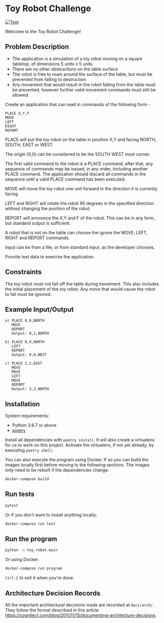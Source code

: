 # Toy Robot Challenge

[![Test](https://github.com/tkhoa2711/toy-robot-challenge/actions/workflows/test.yml/badge.svg)](https://github.com/tkhoa2711/toy-robot-challenge/actions/workflows/test.yml)

Welcome to the Toy Robot Challenge!

## Problem Description

- The application is a simulation of a toy robot moving on a square tabletop, of dimensions 5 units x 5 units
- There are no other obstructions on the table surface
- The robot is free to roam around the surface of the table, but must be prevented from falling to destruction
- Any movement that would result in the robot falling from the table must be prevented, however further valid movement
  commands must still be allowed

Create an application that can read in commands of the following form -

    PLACE X,Y,F
    MOVE
    LEFT
    RIGHT
    REPORT

PLACE will put the toy robot on the table in position X,Y and facing NORTH, SOUTH, EAST or WEST.

The origin (0,0) can be considered to be the SOUTH WEST most corner.

The first valid command to the robot is a PLACE command, after that, any sequence of commands may be issued, in any
order, including another PLACE command. The application should discard all commands in the sequence until a valid PLACE
command has been executed.

MOVE will move the toy robot one unit forward in the direction it is currently facing.

LEFT and RIGHT will rotate the robot 90 degrees in the specified direction without changing the position of the robot.

REPORT will announce the X,Y and F of the robot. This can be in any form, but standard output is sufficient.

A robot that is not on the table can choose the ignore the MOVE, LEFT, RIGHT and REPORT commands.

Input can be from a file, or from standard input, as the developer chooses.

Provide test data to exercise the application.

## Constraints

The toy robot must not fall off the table during movement. This also includes the initial placement of the toy robot.
Any move that would cause the robot to fall must be ignored.

## Example Input/Output

    a) PLACE 0,0,NORTH
       MOVE
       REPORT
       Output: 0,1,NORTH

    b) PLACE 0,0,NORTH
       LEFT
       REPORT
       Output: 0,0,WEST

    c) PLACE 1,2,EAST
       MOVE
       MOVE
       LEFT
       MOVE
       REPORT
       Output: 3,3,NORTH

## Installation

System requirements:

- Python 3.8.7 or above
- [poetry](https://python-poetry.org/)

Install all dependencies with `poetry install`. It will also create a virtualenv for us to work on this project.
Activate the virtualenv, if not yet already, by executing `poetry shell`.

You can also execute the program using Docker. If so you can build the images locally first before moving to the
following sections. The images only need to be rebuilt if the dependencies change.

```sh
docker-compose build
```

## Run tests

```sh
pytest
```

Or if you don't want to install anything locally:

```sh
docker-compose run test
```

## Run the program

```sh
python -m toy_robot.main
```

Or using Docker:

```sh
docker-compose run program
```

`Ctrl-C` to exit it when you're done.

## Architecture Decision Records

All the important architectural decisions made are recorded at `docs/arch/`. They follow the format described in this
article https://cognitect.com/blog/2011/11/15/documenting-architecture-decisions.
